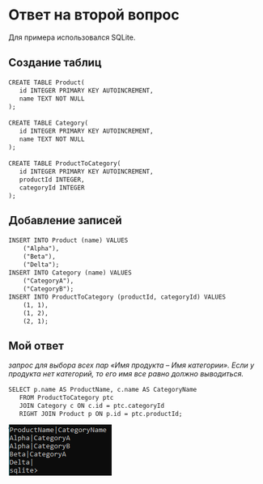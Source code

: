 # Ответ на второй вопрос

Для примера использовался SQLite.

## Создание таблиц
```
CREATE TABLE Product(
   id INTEGER PRIMARY KEY AUTOINCREMENT,
   name TEXT NOT NULL
);

CREATE TABLE Category(
   id INTEGER PRIMARY KEY AUTOINCREMENT,
   name TEXT NOT NULL
);

CREATE TABLE ProductToCategory(
   id INTEGER PRIMARY KEY AUTOINCREMENT,
   productId INTEGER,
   categoryId INTEGER
);
```
## Добавление записей
```
INSERT INTO Product (name) VALUES 
    ("Alpha"),
	("Beta"),
	("Delta");
INSERT INTO Category (name) VALUES 
    ("CategoryA"),
	("CategoryB");
INSERT INTO ProductToCategory (productId, categoryId) VALUES 
    (1, 1),
    (1, 2),
    (2, 1);
```

## Мой ответ

*запрос для выбора всех пар «Имя продукта – Имя категории». Если у продукта нет категорий, то его имя все равно должно*
*выводиться.*

```
SELECT p.name AS ProductName, c.name AS CategoryName 
   FROM ProductToCategory ptc
   JOIN Category c ON c.id = ptc.categoryId
   RIGHT JOIN Product p ON p.id = ptc.productId;
```

![SquareClassCreated](https://github.com/afanevgoda/AreaCalculator/blob/master/Question2/result.png)
